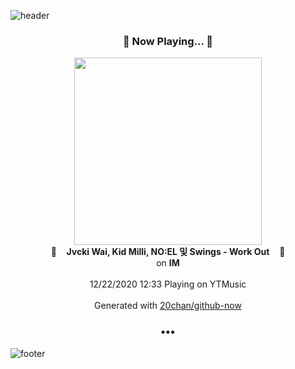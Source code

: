 ![header](https://capsule-render.vercel.app/api?type=wave&height=170&section=header&text=Hi.%20I'm%20SHIFT&fontColor=090707&fontAlignX=45&fontAlignY=65&fontSize=100)

<h3 align="center">🎵 Now Playing... 🎵</h3>
<p align="center">
  <a href="https://music.youtube.com/channel/UC0YWzdRJBYRMWPmzx-EKHzQ">
    <img width="300" src="https://lh3.googleusercontent.com/xc0Wxp58SqjVU6cB51SgepluJxxc6DVEkaz0vwr-d61h5EVdFMO8I8Y0yYe28wg5fyFoMs0BX7c3RuMg9w">
  </a>
  <br>
  🎵&nbsp&nbsp&nbsp <b>Jvcki Wai, Kid Milli, NO:EL 및 Swings - Work Out</b> &nbsp&nbsp&nbsp🎵
  <br>
  on <b>IM</b>
  
  <br />
  <br />
  12/22/2020 12:33 Playing on YTMusic
  <br />
  <br />
  Generated with <a href="https://github.com/20chan/github-now">20chan/github-now</a>
</p>

<h3 align="center">•••</h3>

![footer](https://capsule-render.vercel.app/api?type=wave&height=150&section=footer)
